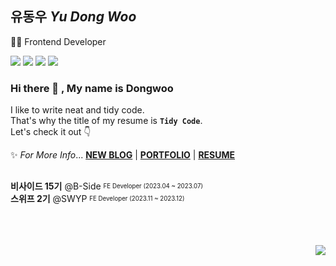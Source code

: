 ## 유동우 <i>Yu Dong Woo</i>
👨‍💻 Frontend Developer

<img src="https://img.shields.io/badge/Next.js-000000?style=flat&logo=Next.js&logoColor=fff"/> <img src="https://img.shields.io/badge/React.js-61DAFB?style=flat&logo=React&logoColor=fff"/> <img src="https://img.shields.io/badge/TypeScript-3178C6?style=flat&logo=TypeScript&logoColor=fff"/> <img src="https://img.shields.io/badge/JavaScript-F7DF1E?style=flat&logo=JavaScript&logoColor=fff"/>

### Hi there 👋 , My name is Dongwoo
I like to write neat and tidy code.<br/>
That's why the title of my resume is **`Tidy Code`**.<br/>
Let's check it out 👇
<br/>

✨ <i>For More Info</i>...  [**NEW BLOG**](https://devwoodie.github.io) | [**PORTFOLIO**](https://portfolio-devwoodie.vercel.app) | [**RESUME**](https://spring-fang-155.notion.site/Tidy-Code-3b8fa188e4e34a95bd5b2299d7ff86bd)

## 

**비사이드 15기** @B-Side <sub><sup>FE Developer (2023.04 ~ 2023.07)</sup></sub> <br/>
**스위프 2기** @SWYP <sub><sup>FE Developer (2023.11 ~ 2023.12)</sup></sub>

<br/>
<br/>
<br/>


<div align="right"><a href="https://hits.seeyoufarm.com"><img src="https://hits.seeyoufarm.com/api/count/incr/badge.svg?url=https%3A%2F%2Fgithub.com%2Fdevwoodie&count_bg=%237594F9&title_bg=%23555555&icon=github.svg&icon_color=%23E7E7E7&title=Views&edge_flat=false"/></a></div>
